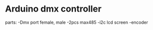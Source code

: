 # Arduino dmx controller
parts:
  -Dmx port female, male
  -2pcs max485
  -i2c lcd screen
  -encoder
